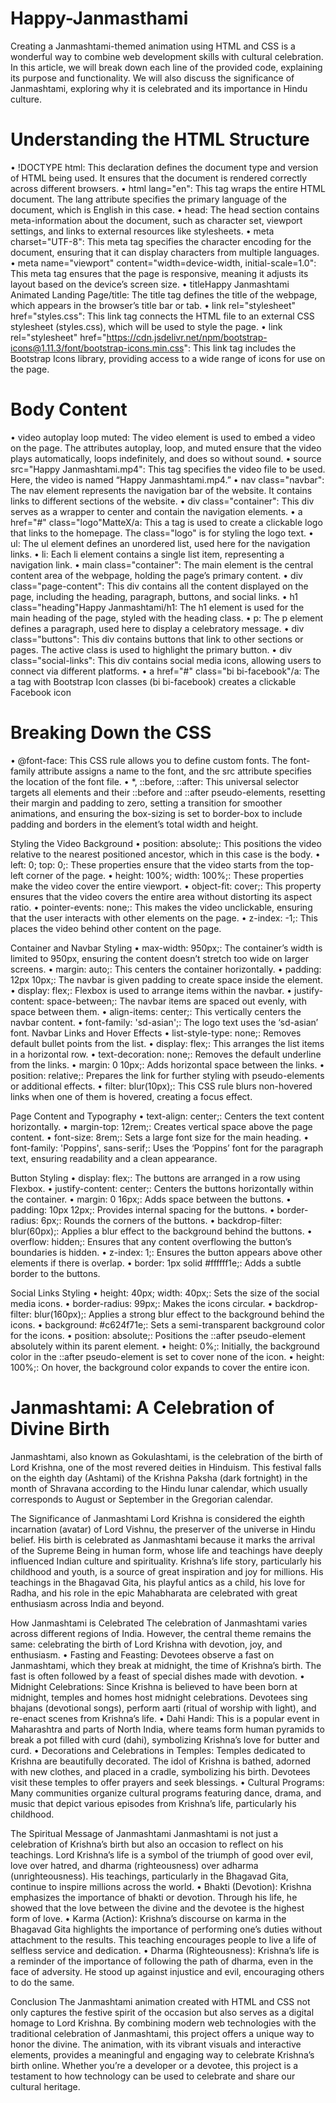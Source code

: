 # Happy-Janmasthami
Creating a Janmashtami-themed animation using HTML and CSS is a wonderful way to combine web development skills with cultural celebration. In this article, we will break down each line of the provided code, explaining its purpose and functionality. We will also discuss the significance of Janmashtami, exploring why it is celebrated and its importance in Hindu culture.

# Understanding the HTML Structure
•	!DOCTYPE html: This declaration defines the document type and version of HTML being used. It ensures that the document is rendered correctly across different browsers.
•	html lang="en": This tag wraps the entire HTML document. The lang attribute specifies the primary language of the document, which is English in this case.
•	head: The head section contains meta-information about the document, such as character set, viewport settings, and links to external resources like stylesheets.
•	meta charset="UTF-8": This meta tag specifies the character encoding for the document, ensuring that it can display characters from multiple languages.
•	meta name="viewport" content="width=device-width, initial-scale=1.0": This meta tag ensures that the page is responsive, meaning it adjusts its layout based on the device’s screen size.
•	titleHappy Janmashtami Animated Landing Page/title: The title tag defines the title of the webpage, which appears in the browser’s title bar or tab.
•	link rel="stylesheet" href="styles.css": This link tag connects the HTML file to an external CSS stylesheet (styles.css), which will be used to style the page.
•	link rel="stylesheet" href="https://cdn.jsdelivr.net/npm/bootstrap-icons@1.11.3/font/bootstrap-icons.min.css": This link tag includes the Bootstrap Icons library, providing access to a wide range of icons for use on the page.

# Body Content
•	video autoplay loop muted: The video element is used to embed a video on the page. The attributes autoplay, loop, and muted ensure that the video plays automatically, loops indefinitely, and does so without sound.
•	source src="Happy Janmashtami.mp4": This tag specifies the video file to be used. Here, the video is named “Happy Janmashtami.mp4.”
•	nav class="navbar": The nav element represents the navigation bar of the website. It contains links to different sections of the website.
•	div class="container": This div serves as a wrapper to center and contain the navigation elements.
•	a href="#" class="logo"MatteX/a: This a tag is used to create a clickable logo that links to the homepage. The class="logo" is for styling the logo text.
•	ul: The ul element defines an unordered list, used here for the navigation links.
•	li: Each li element contains a single list item, representing a navigation link.
•	main class="container": The main element is the central content area of the webpage, holding the page’s primary content.
•	div class="page-content": This div contains all the content displayed on the page, including the heading, paragraph, buttons, and social links.
•	h1 class="heading"Happy Janmashtami/h1: The h1 element is used for the main heading of the page, styled with the heading class.
•	p: The p element defines a paragraph, used here to display a celebratory message.
•	div class="buttons": This div contains buttons that link to other sections or pages. The active class is used to highlight the primary button.
•	div class="social-links": This div contains social media icons, allowing users to connect via different platforms.
•	a href="#" class="bi bi-facebook"/a: The a tag with Bootstrap Icon classes (bi bi-facebook) creates a clickable Facebook icon

# Breaking Down the CSS
•	@font-face: This CSS rule allows you to define custom fonts. The font-family attribute assigns a name to the font, and the src attribute specifies the location of the font file.
•	*, ::before, ::after: This universal selector targets all elements and their ::before and ::after pseudo-elements, resetting their margin and padding to zero, setting a transition for smoother animations, and ensuring the box-sizing is set to border-box to include padding and borders in the element’s total width and height.

Styling the Video Background
•	position: absolute;: This positions the video relative to the nearest positioned ancestor, which in this case is the body.
•	left: 0; top: 0;: These properties ensure that the video starts from the top-left corner of the page.
•	height: 100%; width: 100%;: These properties make the video cover the entire viewport.
•	object-fit: cover;: This property ensures that the video covers the entire area without distorting its aspect ratio.
•	pointer-events: none;: This makes the video unclickable, ensuring that the user interacts with other elements on the page.
•	z-index: -1;: This places the video behind other content on the page.

Container and Navbar Styling
•	max-width: 950px;: The container’s width is limited to 950px, ensuring the content doesn’t stretch too wide on larger screens.
•	margin: auto;: This centers the container horizontally.
•	padding: 12px 10px;: The navbar is given padding to create space inside the element.
•	display: flex;: Flexbox is used to arrange items within the navbar.
•	justify-content: space-between;: The navbar items are spaced out evenly, with space between them.
•	align-items: center;: This vertically centers the navbar content.
•	font-family: 'sd-asian';: The logo text uses the ‘sd-asian’ font.
Navbar Links and Hover Effects
•	list-style-type: none;: Removes default bullet points from the list.
•	display: flex;: This arranges the list items in a horizontal row.
•	text-decoration: none;: Removes the default underline from the links.
•	margin: 0 10px;: Adds horizontal space between the links.
•	position: relative;: Prepares the link for further styling with pseudo-elements or additional effects.
•	filter: blur(10px);: This CSS rule blurs non-hovered links when one of them is hovered, creating a focus effect.

Page Content and Typography
•	text-align: center;: Centers the text content horizontally.
•	margin-top: 12rem;: Creates vertical space above the page content.
•	font-size: 8rem;: Sets a large font size for the main heading.
•	font-family: 'Poppins', sans-serif;: Uses the ‘Poppins’ font for the paragraph text, ensuring readability and a clean appearance.

Button Styling
•	display: flex;: The buttons are arranged in a row using Flexbox.
•	justify-content: center;: Centers the buttons horizontally within the container.
•	margin: 0 16px;: Adds space between the buttons.
•	padding: 10px 12px;: Provides internal spacing for the buttons.
•	border-radius: 6px;: Rounds the corners of the buttons.
•	backdrop-filter: blur(60px);: Applies a blur effect to the background behind the buttons.
•	overflow: hidden;: Ensures that any content overflowing the button’s boundaries is hidden.
•	z-index: 1;: Ensures the button appears above other elements if there is overlap.
•	border: 1px solid #ffffff1e;: Adds a subtle border to the buttons.

Social Links Styling
•	height: 40px; width: 40px;: Sets the size of the social media icons.
•	border-radius: 99px;: Makes the icons circular.
•	backdrop-filter: blur(160px);: Applies a strong blur effect to the background behind the icons.
•	background: #c624f71e;: Sets a semi-transparent background color for the icons.
•	position: absolute;: Positions the ::after pseudo-element absolutely within its parent element.
•	height: 0%;: Initially, the background color in the ::after pseudo-element is set to cover none of the icon.
•	height: 100%;: On hover, the background color expands to cover the entire icon.

# Janmashtami: A Celebration of Divine Birth
Janmashtami, also known as Gokulashtami, is the celebration of the birth of Lord Krishna, one of the most revered deities in Hinduism. This festival falls on the eighth day (Ashtami) of the Krishna Paksha (dark fortnight) in the month of Shravana according to the Hindu lunar calendar, which usually corresponds to August or September in the Gregorian calendar.

The Significance of Janmashtami
Lord Krishna is considered the eighth incarnation (avatar) of Lord Vishnu, the preserver of the universe in Hindu belief. His birth is celebrated as Janmashtami because it marks the arrival of the Supreme Being in human form, whose life and teachings have deeply influenced Indian culture and spirituality.
Krishna’s life story, particularly his childhood and youth, is a source of great inspiration and joy for millions. His teachings in the Bhagavad Gita, his playful antics as a child, his love for Radha, and his role in the epic Mahabharata are celebrated with great enthusiasm across India and beyond.

How Janmashtami is Celebrated
The celebration of Janmashtami varies across different regions of India. However, the central theme remains the same: celebrating the birth of Lord Krishna with devotion, joy, and enthusiasm.
•	Fasting and Feasting: Devotees observe a fast on Janmashtami, which they break at midnight, the time of Krishna’s birth. The fast is often followed by a feast of special dishes made with devotion.
•	Midnight Celebrations: Since Krishna is believed to have been born at midnight, temples and homes host midnight celebrations. Devotees sing bhajans (devotional songs), perform aarti (ritual of worship with light), and re-enact scenes from Krishna’s life.
•	Dahi Handi: This is a popular event in Maharashtra and parts of North India, where teams form human pyramids to break a pot filled with curd (dahi), symbolizing Krishna’s love for butter and curd.
•	Decorations and Celebrations in Temples: Temples dedicated to Krishna are beautifully decorated. The idol of Krishna is bathed, adorned with new clothes, and placed in a cradle, symbolizing his birth. Devotees visit these temples to offer prayers and seek blessings.
•	Cultural Programs: Many communities organize cultural programs featuring dance, drama, and music that depict various episodes from Krishna’s life, particularly his childhood.

The Spiritual Message of Janmashtami
Janmashtami is not just a celebration of Krishna’s birth but also an occasion to reflect on his teachings. Lord Krishna’s life is a symbol of the triumph of good over evil, love over hatred, and dharma (righteousness) over adharma (unrighteousness). His teachings, particularly in the Bhagavad Gita, continue to inspire millions across the world.
•	Bhakti (Devotion): Krishna emphasizes the importance of bhakti or devotion. Through his life, he showed that the love between the divine and the devotee is the highest form of love.
•	Karma (Action): Krishna’s discourse on karma in the Bhagavad Gita highlights the importance of performing one’s duties without attachment to the results. This teaching encourages people to live a life of selfless service and dedication.
•	Dharma (Righteousness): Krishna’s life is a reminder of the importance of following the path of dharma, even in the face of adversity. He stood up against injustice and evil, encouraging others to do the same.

Conclusion
The Janmashtami animation created with HTML and CSS not only captures the festive spirit of the occasion but also serves as a digital homage to Lord Krishna. By combining modern web technologies with the traditional celebration of Janmashtami, this project offers a unique way to honor the divine. The animation, with its vibrant visuals and interactive elements, provides a meaningful and engaging way to celebrate Krishna’s birth online. Whether you’re a developer or a devotee, this project is a testament to how technology can be used to celebrate and share our cultural heritage.
